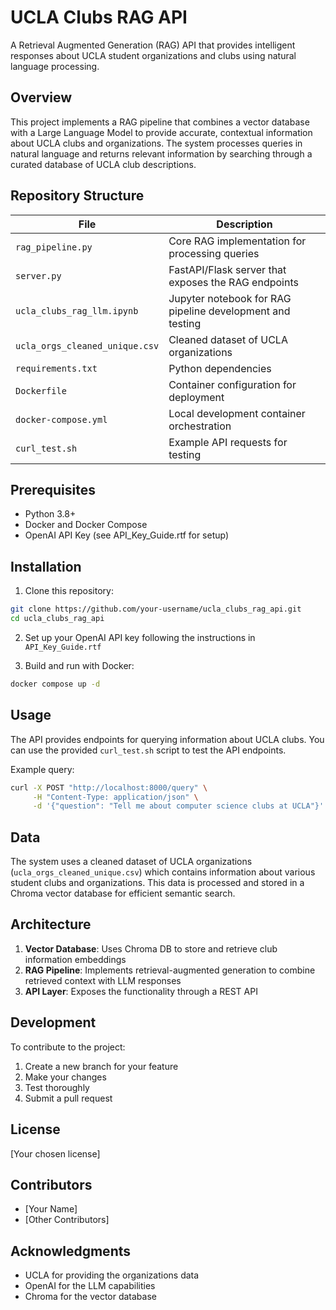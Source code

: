 # UCLA Clubs RAG API

A Retrieval Augmented Generation (RAG) API that provides intelligent responses about UCLA student organizations and clubs using natural language processing.

## Overview

This project implements a RAG pipeline that combines a vector database with a Large Language Model to provide accurate, contextual information about UCLA clubs and organizations. The system processes queries in natural language and returns relevant information by searching through a curated database of UCLA club descriptions.

## Repository Structure

| File | Description |
|------|-------------|
| `rag_pipeline.py` | Core RAG implementation for processing queries |
| `server.py` | FastAPI/Flask server that exposes the RAG endpoints |
| `ucla_clubs_rag_llm.ipynb` | Jupyter notebook for RAG pipeline development and testing |
| `ucla_orgs_cleaned_unique.csv` | Cleaned dataset of UCLA organizations |
| `requirements.txt` | Python dependencies |
| `Dockerfile` | Container configuration for deployment |
| `docker-compose.yml` | Local development container orchestration |
| `curl_test.sh` | Example API requests for testing |

## Prerequisites

- Python 3.8+
- Docker and Docker Compose
- OpenAI API Key (see API_Key_Guide.rtf for setup)

## Installation

1. Clone this repository:
```bash
git clone https://github.com/your-username/ucla_clubs_rag_api.git
cd ucla_clubs_rag_api
```

2. Set up your OpenAI API key following the instructions in `API_Key_Guide.rtf`

3. Build and run with Docker:
```bash
docker compose up -d
```

## Usage

The API provides endpoints for querying information about UCLA clubs. You can use the provided `curl_test.sh` script to test the API endpoints.

Example query:
```bash
curl -X POST "http://localhost:8000/query" \
     -H "Content-Type: application/json" \
     -d '{"question": "Tell me about computer science clubs at UCLA"}'
```

## Data

The system uses a cleaned dataset of UCLA organizations (`ucla_orgs_cleaned_unique.csv`) which contains information about various student clubs and organizations. This data is processed and stored in a Chroma vector database for efficient semantic search.

## Architecture

1. **Vector Database**: Uses Chroma DB to store and retrieve club information embeddings
2. **RAG Pipeline**: Implements retrieval-augmented generation to combine retrieved context with LLM responses
3. **API Layer**: Exposes the functionality through a REST API

## Development

To contribute to the project:

1. Create a new branch for your feature
2. Make your changes
3. Test thoroughly
4. Submit a pull request

## License

[Your chosen license]

## Contributors

- [Your Name]
- [Other Contributors]

## Acknowledgments

- UCLA for providing the organizations data
- OpenAI for the LLM capabilities
- Chroma for the vector database
